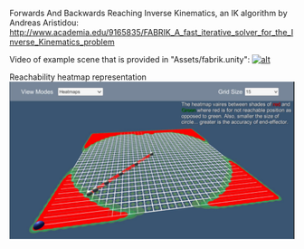 Forwards And Backwards Reaching Inverse Kinematics, an IK algorithm by Andreas Aristidou:
http://www.academia.edu/9165835/FABRIK_A_fast_iterative_solver_for_the_Inverse_Kinematics_problem

Video of example scene that is provided in "Assets/fabrik.unity":
[![alt](https://img.youtube.com/vi/ildd1kBk7o4/0.jpg)](https://www.youtube.com/watch?v=ildd1kBk7o4 "Click to play on YouTube")

Reachability heatmap representation
![Heatmap](https://github.com/nfynt/FABRIK/blob/master/fabrik.JPG?raw=true)
